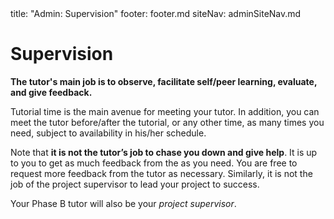 <frontmatter>
title: "Admin: Supervision"
footer: footer.md
siteNav: adminSiteNav.md
</frontmatter>

<link rel="stylesheet" href="../css/main.css">
<link rel="stylesheet" href="../css/admin.css">

<include src="../common/header.md" />

<div class="website-content" id="main">

# Supervision

**The tutor's main job is to observe, facilitate self/peer learning, evaluate, and give feedback.**

Tutorial time is the main avenue for meeting your tutor. In addition, you can meet the tutor before/after the tutorial, or any other time, as many times you need, subject to availability in his/her schedule. 

Note that **it is not the tutor’s job to chase you down and give help**. It is up to you to get as much feedback from the as you need. You are free to request more feedback from the tutor as necessary. Similarly, it is not the job of the project supervisor to lead your project to success. 

Your Phase B tutor will also be your _project supervisor_. 
</div>